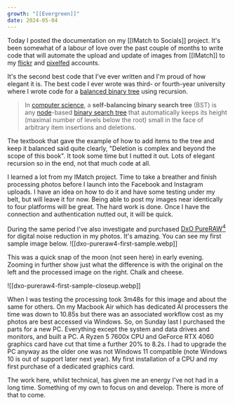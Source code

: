 ```yaml
---
growth: "[[Evergreen]]"
date: 2024-05-04
---
```

Today I posted the documentation on my [[IMatch to Socials]] project. It's been somewhat of a labour of love over the past couple of months to write code that will automate the upload and update of images from [[IMatch]] to my [flickr](https://www.flickr.com/photos/dcbuchan/) and [pixelfed](https://pixelfed.au/dcbuchan) accounts.

It's the second best code that I've ever written and I'm proud of how elegant it is. The best code I ever wrote was third- or fourth-year university where I wrote code for a [balanced binary tree](https://en.wikipedia.org/wiki/Self-balancing_binary_search_tree) using recursion. 

> In [computer science](https://en.wikipedia.org/wiki/Computer_science "Computer science"), a **self-balancing binary search tree** (BST) is any [node](https://en.wikipedia.org/wiki/Node_(computer_science) "Node (computer science)")-based [binary search tree](https://en.wikipedia.org/wiki/Binary_search_tree "Binary search tree") that automatically keeps its height (maximal number of levels below the root) small in the face of arbitrary item insertions and deletions.

The textbook that gave the example of how to add items to the tree and keep it balanced said quite clearly, "Deletion is complex and beyond the scope of this book". It took some time but I nutted it out. Lots of elegant recursion so in the end, not that much code at all.

I learned a lot from my IMatch project. Time to take a breather and finish processing photos before I launch into the Facebook and Instagram uploads. I have an idea on how to do it and have some testing under my belt, but will leave it for now. Being able to post my images near identically to four platforms will be great. The hard work is done. Once I have the connection and authentication nutted out, it will be quick.

During the same period I've also investigate and purchased [DxO PureRAW<sup>4</sup>](https://www.dxo.com/dxo-pureraw/) for digital noise reduction in my photos. It's amazing. You can see my first sample image below.
 ![[dxo-pureraw4-first-sample.webp]]

This was a quick snap of the moon (not seen here) in early evening. Zooming in further show just what the difference is with the original on the left and the processed image on the right. Chalk and cheese.

![[dxo-pureraw4-first-sample-closeup.webp]]

When I was testing the processing took 3m48s for this image and about the same for others. On my Macbook Air which has dedicated AI processers the time was down to 10.85s but there was an associated workflow cost as my photos are best accessed via Windows. So, on Sunday last I purchased the parts for a new PC. Everything except the system and data drives and monitors, and built a PC. A Ryzen 5 7600x CPU and GeForce RTX 4060 graphics card have cut that time a further 20% to 8.2s. I had to upgrade the PC anyway as the older one was not Windows 11 compatible (note Windows 10 is out of support later next year). My first installation of a CPU and my first purchase of a dedicated graphics card.

The work here, whilst technical, has given me an energy I've not had in a long time. Something of my own to focus on and develop. There is more of that to come.